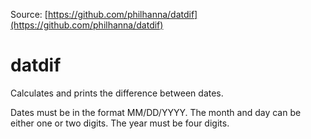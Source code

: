 Source: [https://github.com/philhanna/datdif](https://github.com/philhanna/datdif)

# datdif

Calculates and prints the difference between dates.

Dates must be in the format MM/DD/YYYY.  The month and day can be
either one or two digits.  The year must be four digits.
